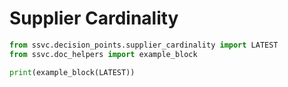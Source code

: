 # Supplier Cardinality

```python exec="true" idprefix=""
from ssvc.decision_points.supplier_cardinality import LATEST
from ssvc.doc_helpers import example_block

print(example_block(LATEST))
```
